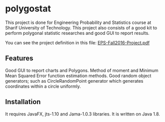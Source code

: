 # polygostat
This project is done for Engineering Probability and Statistics course at Sharif University of Technology. This project also consists of a good kit to perform polygonal statistic researches and good GUI to report results.

You can see the project definition in this file: [EPS-Fall2016-Project.pdf](https://github.com/altostratous/polygostat/blob/master/EPS-Fall2016-Project.pdf)

## Features
Good GUI to report charts and Polygons.
Method of moment and Minimum Mean Squared Error function estimation methods.
Good random object generators; such as CircleRandomPoint generator which generates coordinates within a circle uniformly.

## Installation
It requires JavaFX, jts-1.10 and Jama-1.0.3 libraries. It is written on Java 1.8.